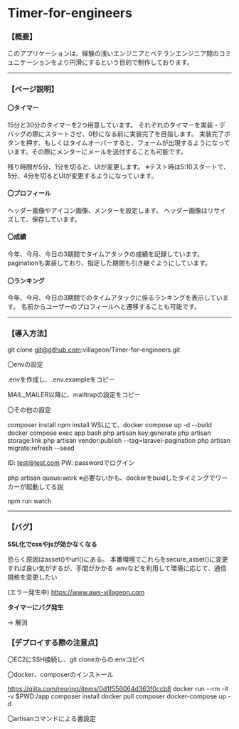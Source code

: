 # Timer-for-engineers

### 【概要】

このアプリケーションは、経験の浅いエンジニアとベテランエンジニア間のコミュニケーションをより円滑にするという目的で制作しております。

***

### 【ページ説明】

#### **〇タイマー**

15分と30分のタイマーを2つ用意しています。
それぞれのタイマーを実装・デバッグの際にスタートさせ、0秒になる前に実装完了を目指します。
実装完了ボタンを押す、もしくはタイムオーバーすると、フォームが出現するようになっています。その際にメンターにメールを送付することも可能です。

残り時間が5分、1分を切ると、UIが変更します。
※テスト時は5:10スタートで、5分、4分を切るとUIが変更するようになっています。

#### **〇プロフィール**

ヘッダー画像やアイコン画像、メンターを設定します。
ヘッダー画像はリサイズして、保存しています。

#### **〇成績**

今年、今月、今日の3期間でタイムアタックの成績を記録しています。
paginationも実装しており、指定した期間も引き継ぐようにしています。

#### **〇ランキング**

今年、今月、今日の3期間でのタイムアタックに係るランキングを表示しています。
名前からユーザーのプロフィールへと遷移することも可能です。


***

### 【導入方法】

git clone git@github.com:villageon/Timer-for-engineers.git

〇envの設定

.envを作成し、.env.exampleをコピー

MAIL_MAILER以降に、mailtrapの設定をコピー

〇その他の設定

composer install
npm install
WSLにて、docker compose up -d --build
docker compose exec app bash
php artisan key:generate
php artisan storage:link
php artisan vendor:publish --tag=laravel-pagination
php artisan migrate:refresh --seed

ID: test@test.com
PW: passwordでログイン

php artisan queue:work
※必要ないかも、dockerをbuidしたタイミングでワーカーが起動してる説

npm run watch

***

### 【バグ】

**SSL化でcssやjsが効かなくなる**

恐らく原因はasset()やurl()にある。
本番環境でこれらをsecure_asset()に変更すれば良い気がするが、手間がかかる
.envなどを利用して環境に応じて、通信規格を変更したい

(エラー発生中)
https://www.aws-villageon.com

**タイマーにバグ発生**

→ 解消


### 【デプロイする際の注意点】

〇EC2にSSH接続し、git cloneからの.envコピペ


〇docker、composerのインストール

https://qiita.com/reoring/items/0d1f556064d363f0ccb8
docker run --rm -it -v $PWD:/app composer install
docker pull composer
docker-compose up -d

〇artisanコマンドによる書設定
